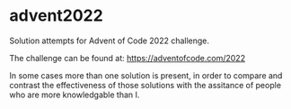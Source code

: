 # advent2022
Solution attempts for Advent of Code 2022 challenge.

The challenge can be found at: 
https://adventofcode.com/2022

In some cases more than one solution is present, in order to compare and contrast the effectiveness of those solutions with the assitance of people who are more knowledgable than I.   


